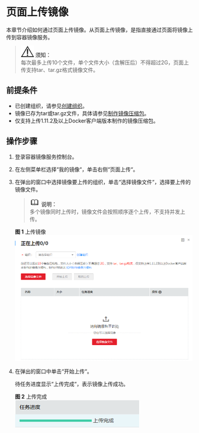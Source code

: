 # 页面上传镜像<a name="swr_01_0012"></a>

本章节介绍如何通过页面上传镜像。从页面上传镜像，是指直接通过页面将镜像上传到容器镜像服务。

>![](public_sys-resources/icon-notice.gif) **须知：**   
>每次最多上传10个文件，单个文件大小（含解压后）不得超过2G，页面上传支持tar、tar.gz格式镜像文件。  

## 前提条件<a name="zh-cn_topic_0083050719_zh-cn_topic_0075378957_section17459561644"></a>

-   已创建组织，请参见[创建组织](组织管理.md#section12921632181415)。
-   镜像已存为tar或tar.gz文件，具体请参见[制作镜像压缩包](Docker基础知识.md#section3433103111126)。
-   仅支持上传1.11.2及以上Docker客户端版本制作的镜像压缩包。

## 操作步骤<a name="zh-cn_topic_0083050719_section862311112816"></a>

1.  登录容器镜像服务控制台。
2.  在左侧菜单栏选择“我的镜像“，单击右侧“页面上传“。
3.  在弹出的窗口中选择镜像要上传的组织，单击“选择镜像文件“，选择要上传的镜像文件。

    >![](public_sys-resources/icon-note.gif) **说明：**   
    >多个镜像同时上传时，镜像文件会按照顺序逐个上传，不支持并发上传。  

    **图 1**  上传镜像<a name="fig1440740131314"></a>  
    ![](figures/上传镜像.png "上传镜像")

4.  在弹出的窗口中单击“开始上传“。

    待任务进度显示“上传完成“，表示镜像上传成功。

    **图 2**  上传完成<a name="fig151814528135"></a>  
    ![](figures/上传完成.png "上传完成")


